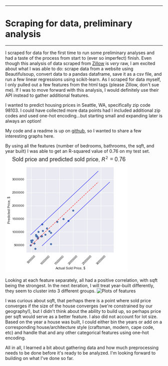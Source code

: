 ---
# Scraping for data, preliminary analysis  
___

I scraped for data for the first time to run some preliminary analyses and had a taste of the process from start to (ever so imperfect) finish. Even though this analysis of data scraped from [Zillow](https://zillow.com) is _very_ raw, I am excited about what I was able to do: scrape data from a website using Beautifulsoup, convert data to a pandas dataframe, save it as a csv file, and run a few linear regressions using scikit-learn. As I scraped for data myself, I only pulled out a few features from the html tags (please Zillow, don't sue me). If I was to move forward with this analysis, I would definitely use their API instead to gather additional features.

I wanted to predict housing prices in Seattle, WA, specifically zip code 98103. I could have collected more data points had I included additional zip codes and used one-hot encoding...but starting small and expanding later is always an option! 

My code and a readme is up on [github](https://github.com/sfung11/Predicting-Home-Prices.git), so I wanted to share a few interesting graphs here.

By using all the features (number of bedrooms, bathrooms, the sqft, and year built) I was able to get an R-squared value of 0.76 on my test set.
![Sold and predicted price](PredictActual.png)

Looking at each feature separately, all had a positive correlation, with sqft being the strongest. In the next iteration, I will treat year-built differently, they seem to cluster into 3 different groups.
![Plots of features](/Users/macbook/Desktop/Susan_working/02-Luther/ByFeature.png)

 
I was curious about sqft, that perhaps there is a point where sold price converges if the size of the house converges (we're constrained by our geography!), but I didn't think about the ability to build up, so perhaps price per sqft would serve as a better feature. I also did not account for lot size. Based on the year a house was built, I could either bin the years or add on a corresponding house/architecture style (craftsman, modern, cape code, etc) and handle that and any other categorical features using one-hot encoding.

All in all, I learned a bit about gathering data and how much preprocessing needs to be done before it's ready to be analyzed. I'm looking forward to building on what I've done so far.  
